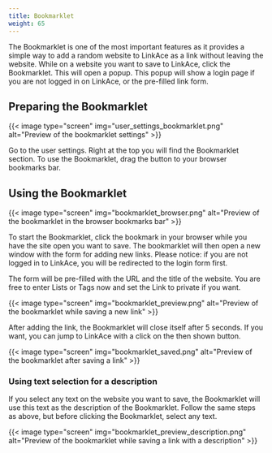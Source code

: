```yaml
---
title: Bookmarklet
weight: 65
---
```


The Bookmarklet is one of the most important features as it provides a simple way to add a random website to LinkAce as a link without leaving the website. 
While on a website you want to save to LinkAce, click the Bookmarklet. This will open a popup. This popup will show a login page if you are not logged in on LinkAce, or the pre-filled link form.


## Preparing the Bookmarklet

{{< image type="screen" img="user_settings_bookmarklet.png" alt="Preview of the bookmarklet settings" >}}

Go to the user settings. Right at the top you will find the Bookmarklet section. To use the Bookmarklet, drag the button to your browser bookmarks bar.


## Using the Bookmarklet

{{< image type="screen" img="bookmarklet_browser.png" alt="Preview of the bookmarklet in the browser bookmarks bar" >}}

To start the Bookmarklet, click the bookmark in your browser while you have the site open you want to save. The bookmarklet will then open a new window with the form for adding new links. Please notice: if you are not logged in to LinkAce, you will be redirected to the login form first.

The form will be pre-filled with the URL and the title of the website. You are free to enter Lists or Tags now and set the Link to private if you want.

{{< image type="screen" img="bookmarklet_preview.png" alt="Preview of the bookmarklet while saving a new link" >}}

After adding the link, the Bookmarklet will close itself after 5 seconds. If you want, you can jump to LinkAce with a click on the then shown button.

{{< image type="screen" img="bookmarklet_saved.png" alt="Preview of the bookmarklet after saving a link" >}}


### Using text selection for a description

If you select any text on the website you want to save, the Bookmarklet will use this text as the description of the Bookmarklet. Follow the same steps as above, but before clicking the Bookmarklet, select any text.

{{< image type="screen" img="bookmarklet_preview_description.png" alt="Preview of the bookmarklet while saving a link with a description" >}}
